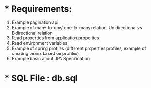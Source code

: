 # * Requirements:
1. Example pagination api
2. Example of many-to-one/ one-to-many relation. Unidirectional vs Bidirectional relation
3. Read properties from application.properties
4. Read environment variables
5. Example of spring profiles (different properties profiles, example of creating beans based on profiles)
6. Example basic about JPA Specification


# * SQL File : db.sql

